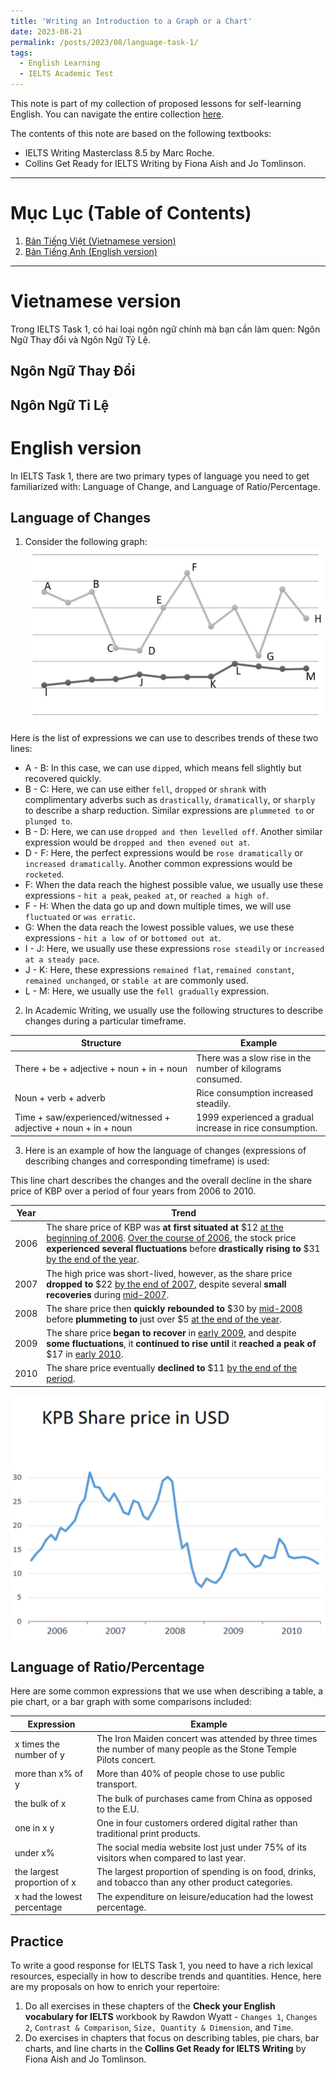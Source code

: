 ```yaml
---
title: 'Writing an Introduction to a Graph or a Chart'
date: 2023-08-21
permalink: /posts/2023/08/language-task-1/
tags:
  - English Learning
  - IELTS Academic Test
---
```


This note is part of my collection of proposed lessons for self-learning English. You can navigate the entire collection [here](/posts/2023/07/english-workshop/).

The contents of this note are based on the following textbooks:
* IELTS Writing Masterclass 8.5 by Marc Roche.
* Collins Get Ready for IELTS Writing by Fiona Aish and Jo Tomlinson.

*** 

# Mục Lục (Table of Contents)
1. [Bản Tiếng Việt (Vietnamese version)](#vietnamese)
2. [Bản Tiếng Anh (English version)](#english)

***

# Vietnamese version <a name = 'vietnamese'></a>
Trong IELTS Task 1, có hai loại ngôn ngữ chính mà bạn cần làm quen: Ngôn Ngữ Thay đổi và Ngôn Ngữ Tỷ Lệ.

## Ngôn Ngữ Thay Đổi

## Ngôn Ngữ Tỉ Lệ

# English version <a name = 'english'></a>
In IELTS Task 1, there are two primary types of language you need to get familiarized with: Language of Change, and Language of Ratio/Percentage.

## Language of Changes
1. Consider the following graph:
![](/images//posts_images/language_of_changes_01.png)

Here is the list of expressions we can use to describes trends of these two lines:
* A - B: In this case, we can use `dipped`, which means fell slightly but recovered quickly.
* B - C: Here, we can use either `fell`, `dropped` or `shrank` with complimentary adverbs such as `drastically`, `dramatically`, or `sharply` to describe a sharp reduction. Similar expressions are `plummeted to` or `plunged to`.
* B - D: Here, we can use `dropped and then levelled off`. Another similar expression would be `dropped and then evened out at`.
* D - F: Here, the perfect expressions would be `rose dramatically` or `increased dramatically`. Another common expressions would be `rocketed`.
* F: When the data reach the highest possible value, we usually use these expressions - `hit a peak`, `peaked at`, or `reached a high of`.
* F - H: When the data go up and down multiple times, we will use `fluctuated` or `was erratic`.
* G: When the data reach the lowest possible values, we use these expressions - `hit a low of` or `bottomed out at`.
* I - J: Here, we usually use these expressions `rose steadily` or `increased at a steady pace`.
* J - K: Here, these expressions `remained flat`, `remained constant`, `remained unchanged`, or `stable at` are commonly used.
* L - M: Here, we usually use the `fell gradually` expression.

2. In Academic Writing, we usually use the following structures to describe changes during a particular timeframe.

| Structure | Example |
|-----------|---------|
| There + be + adjective + noun + in + noun | There was a slow rise in the number of kilograms consumed. |
| Noun + verb + adverb | Rice consumption increased steadily. |
| Time + saw/experienced/witnessed + adjective + noun + in + noun | 1999 experienced a gradual increase in rice consumption. |

3. Here is an example of how the language of changes (expressions of describing changes and corresponding timeframe) is used:

This line chart describes the changes and the overall decline in the 
share price of KBP over a period of four years from 2006 to 2010.

| Year | Trend|
|------|------|
| 2006 | The share price of KBP was **at first** **situated at** $12 <u>at the beginning of 2006</u>. <u>Over the course of 2006</u>, the stock price **experienced several fluctuations** before **drastically rising to** $31 <u>by the end of the year</u>. |
| 2007 | The high price was short-lived, however, as the share price **dropped to** $22 <u>by the end of 2007</u>, despite several **small recoveries** during <u>mid-2007</u>. |
| 2008 | The share price then **quickly rebounded to** $30 by <u>mid-2008</u> before **plummeting to** just over $5 <u>at the end of the year</u>. |
| 2009 | The share price **began to recover** in <u>early 2009</u>, and despite **some fluctuations**, it **continued to rise until** it **reached a peak of** $17 in <u>early 2010</u>. |
| 2010 | The share price eventually **declined to** $11 <u>by the end of the period</u>. |

![](/images/posts_images/language_of_changes_02.png)

## Language of Ratio/Percentage
Here are some common expressions that we use when describing a table, a pie chart, or a bar graph with some comparisons included:

| Expression	| Example |
|-------------|---------|
| x times the number of y	| The Iron Maiden concert was attended by three times the number of many people as the Stone Temple Pilots concert. |
|more than x% of y |	More than 40% of people chose to use public transport. |
| the bulk of x	| The bulk of purchases came from China as opposed to the E.U. |
| one in x y | One in four customers ordered digital rather than traditional print products. |
| under x%	| The social media website lost just under 75% of its visitors when compared to last year. |
| the largest proportion of x |	The largest proportion of spending is on food, drinks, and tobacco than any other product categories. |
| x had the lowest percentage	| The expenditure on leisure/education had the lowest percentage. |

## Practice
To write a good response for IELTS Task 1, you need to have a rich lexical resources, especially in how to describe trends and quantities. Hence, here are my proposals on how to enrich your repertoire:
1. Do all exercises in these chapters of the **Check your English vocabulary for IELTS** workbook by Rawdon Wyatt - `Changes 1`, `Changes 2`, `Contrast & Comparison`, `Size, Quantity & Dimension`, and `Time`.
2. Do exercises in chapters that focus on describing tables, pie chars, bar charts, and line charts in the **Collins Get Ready for IELTS Writing** by Fiona Aish and Jo Tomlinson. 